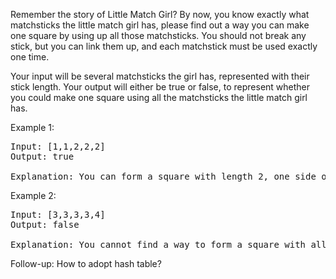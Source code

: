 Remember the story of Little Match Girl? By now, you know exactly what matchsticks the little match girl has, please find out a way you can make one square by using up all those matchsticks. You should not break any stick, but you can link them up, and each matchstick must be used exactly one time.

Your input will be several matchsticks the girl has, represented with their stick length. Your output will either be true or false, to represent whether you could make one square using all the matchsticks the little match girl has.

Example 1:
<pre>
Input: [1,1,2,2,2]
Output: true

Explanation: You can form a square with length 2, one side of the square came two sticks with length 1.
</pre>
Example 2:
<pre>
Input: [3,3,3,3,4]
Output: false

Explanation: You cannot find a way to form a square with all the matchsticks.
</pre>
  
Follow-up: How to adopt hash table?  
